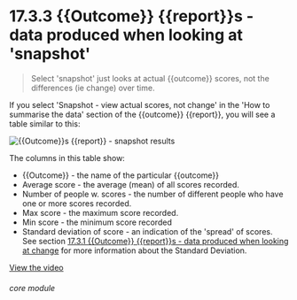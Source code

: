 # 17.3.3    {{Outcome}} {{report}}s - data produced when looking at 'snapshot'

> Select 'snapshot' just looks at actual {{outcome}} scores, not the differences (ie change) over time. 

If you select 'Snapshot - view actual scores, not change' in the 'How to summarise the data' section of the {{outcome}} {{report}}, you will see a table similar to this:

![{{Outcome}}s {{report}} - snapshot results]({{imgpath}}135a.png)

The columns in this table show:

  * {{Outcome}} - the name of the particular {{outcome}}
  * Average score - the average (mean) of all scores recorded.
  * Number of people w. scores - the number of different people who have one or more scores recorded.
 * Max score - the maximum score recorded.
  * Min score - the minimum score recorded
  * Standard deviation of score - an indication of the 'spread' of scores. See section [17.3.1  {{Outcome}} {{report}}s - data produced when looking at change](/help/index/v/{{version}}/p/17.3.1) for more information about the Standard Deviation. 

[View the video](/help/video/id/31)
###### core module

